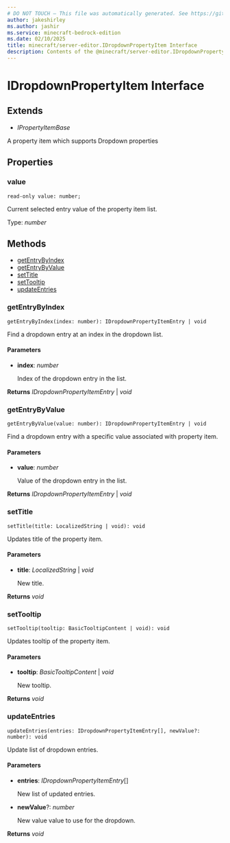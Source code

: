 ```yaml
---
# DO NOT TOUCH — This file was automatically generated. See https://github.com/mojang/minecraftapidocsgenerator to modify descriptions, examples, etc.
author: jakeshirley
ms.author: jashir
ms.service: minecraft-bedrock-edition
ms.date: 02/10/2025
title: minecraft/server-editor.IDropdownPropertyItem Interface
description: Contents of the @minecraft/server-editor.IDropdownPropertyItem class.
---
```

# IDropdownPropertyItem Interface

## Extends
- *IPropertyItemBase*

A property item which supports Dropdown properties

## Properties

### **value**
`read-only value: number;`

Current selected entry value of the property item list.

Type: *number*

## Methods
- [getEntryByIndex](#getentrybyindex)
- [getEntryByValue](#getentrybyvalue)
- [setTitle](#settitle)
- [setTooltip](#settooltip)
- [updateEntries](#updateentries)

### **getEntryByIndex**
`
getEntryByIndex(index: number): IDropdownPropertyItemEntry | void
`

Find a dropdown entry at an index in the dropdown list.

#### **Parameters**
- **index**: *number*
  
  Index of the dropdown entry in the list.

**Returns** *IDropdownPropertyItemEntry* | *void*

### **getEntryByValue**
`
getEntryByValue(value: number): IDropdownPropertyItemEntry | void
`

Find a dropdown entry with a specific value associated with property item.

#### **Parameters**
- **value**: *number*
  
  Value of the dropdown entry in the list.

**Returns** *IDropdownPropertyItemEntry* | *void*

### **setTitle**
`
setTitle(title: LocalizedString | void): void
`

Updates title of the property item.

#### **Parameters**
- **title**: *LocalizedString* | *void*
  
  New title.

**Returns** *void*

### **setTooltip**
`
setTooltip(tooltip: BasicTooltipContent | void): void
`

Updates tooltip of the property item.

#### **Parameters**
- **tooltip**: *BasicTooltipContent* | *void*
  
  New tooltip.

**Returns** *void*

### **updateEntries**
`
updateEntries(entries: IDropdownPropertyItemEntry[], newValue?: number): void
`

Update list of dropdown entries.

#### **Parameters**
- **entries**: *IDropdownPropertyItemEntry*[]
  
  New list of updated entries.
- **newValue**?: *number*
  
  New value value to use for the dropdown.

**Returns** *void*

